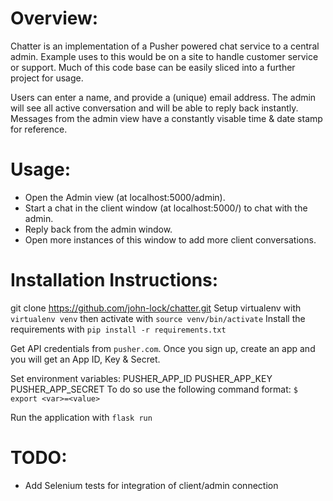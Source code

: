 # Overview:
Chatter is an implementation of a Pusher powered chat service to a central admin. Example uses to this would be on a site to handle customer service or support. Much of this code base can be easily sliced into a further project for usage. 

Users can enter a name, and provide a (unique) email address. The admin will see all active conversation and will be able to reply back instantly. Messages from the admin view have a constantly visable time & date stamp for reference. 

# Usage:
- Open the Admin view (at localhost:5000/admin).
- Start a chat in the client window (at localhost:5000/) to chat with the admin.
- Reply back from the admin window.
- Open more instances of this window to add more client conversations.

# Installation Instructions:
git clone https://github.com/john-lock/chatter.git
Setup virtualenv with `virtualenv venv` then activate with `source venv/bin/activate`
Install the requirements with `pip install -r requirements.txt`

Get API credentials from `pusher.com`. Once you sign up, create an app and you will get an App ID, Key & Secret. 

Set environment variables:
PUSHER_APP_ID 
PUSHER_APP_KEY
PUSHER_APP_SECRET
To do so use the following command format:
`$ export <var>=<value>`

Run the application with `flask run`

# TODO:
- Add Selenium tests for integration of client/admin connection

